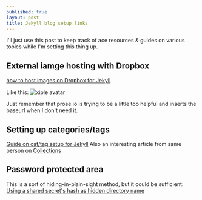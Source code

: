 ```yaml
---
published: true
layout: post
title: Jekyll blog setup links
---
```

I'll just use this post to keep track of ace resources & guides on various topics while I'm setting this thing up.

## External iamge hosting with Dropbox

[how to host images on Dropbox for Jekyll](https://milanaryal.com.np/hosting-images-with-dropbox-on-your-website/)

Like this:
![xiple avatar](https://dl.dropboxusercontent.com/s/w1fzh5qdwquqzwg/avatar.png?dl=0)

Just remember that prose.io is trying to be a little too helpful and inserts the baseurl when I don't need it.

## Setting up categories/tags

[Guide on cat/tag setup for Jekyll](https://blog.webjeda.com/jekyll-categories/)
Also an interesting article from same person on [Collections](https://blog.webjeda.com/jekyll-collections/)

## Password protected area

This is a sort of hiding-in-plain-sight method, but it could be sufficient: [Using a shared secret's hash as hidden directory name](https://github.com/matteobrusa/Password-protection-for-static-pages)

